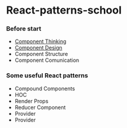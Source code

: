 # React-patterns-school

### Before start

- [Component Thinking](./components/thinking.md)
- [Component Design](./components/design.md)
- Component Structure
- Component Comunication

### Some useful React patterns

- Compound Components
- HOC
- Render Props
- Reducer Component
- Provider
- Provider
